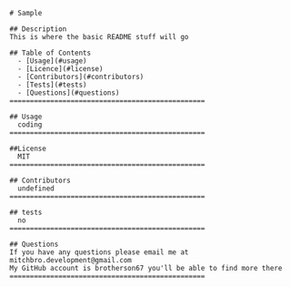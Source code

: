 
    # Sample

    ## Description
    This is where the basic README stuff will go

    ## Table of Contents
      - [Usage](#usage)
      - [Licence](#license)
      - [Contributors](#contributors)
      - [Tests](#tests)
      - [Questions](#questions)
    ================================================

    ## Usage
      coding 
    ================================================

    ##License
      MIT
    ================================================

    ## Contributors 
      undefined
    ================================================

    ## tests 
      no
    ================================================

    ## Questions 
    If you have any questions please email me at mitchbro.development@gmail.com
    My GitHub account is brotherson67 you'll be able to find more there
    ================================================
    